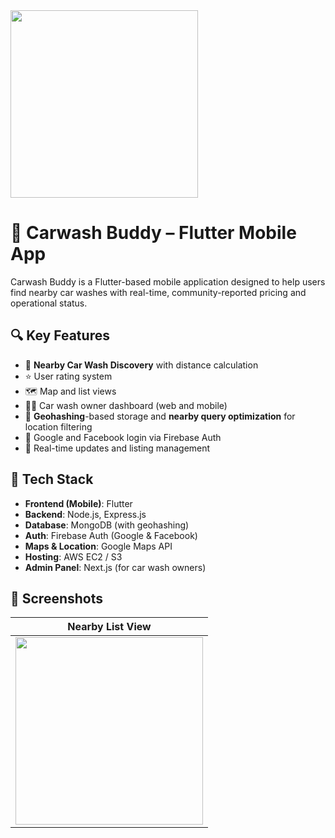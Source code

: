  <img src="screenshots/nearby-shops.png" width="300"/>

# 🚗 Carwash Buddy – Flutter Mobile App

Carwash Buddy is a Flutter-based mobile application designed to help users find nearby car washes with real-time, community-reported pricing and operational status.

## 🔍 Key Features

- 📍 **Nearby Car Wash Discovery** with distance calculation
- ⭐ User rating system
- 🗺️ Map and list views
- 👨‍🔧 Car wash owner dashboard (web and mobile)
- 🧠 **Geohashing**-based storage and **nearby query optimization** for location filtering
- 🔐 Google and Facebook login via Firebase Auth
- 💬 Real-time updates and listing management

## 🧰 Tech Stack

- **Frontend (Mobile)**: Flutter
- **Backend**: Node.js, Express.js
- **Database**: MongoDB (with geohashing)
- **Auth**: Firebase Auth (Google & Facebook)
- **Maps & Location**: Google Maps API
- **Hosting**: AWS EC2 / S3
- **Admin Panel**: Next.js (for car wash owners)

## 📸 Screenshots

| Nearby List View |
|------------------|
| <img src="screenshots/nearby-shops.png" width="300"/> |


